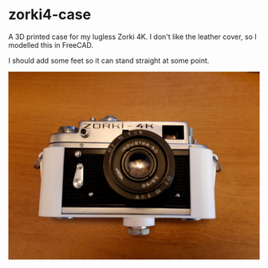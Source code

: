 # zorki4-case

A 3D printed case for my lugless Zorki 4K. I don't like the leather cover, so I modelled this in FreeCAD. 

I should add some feet so it can stand straight at some point.


![screenshot](https://github.com/vvrng/zorki4-case/blob/06b3383fa746d0716364254f2108d7de114bf4d1/zorki+case.jpeg)
